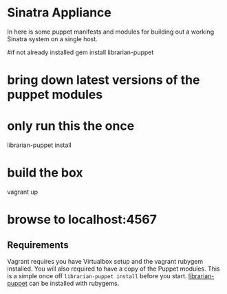 # Sinatra Appliance

In here is some puppet manifests and modules for building out a working Sinatra system on a single host.

#if not already installed
gem install librarian-puppet

# bring down latest versions of the puppet modules
# only run this the once
librarian-puppet install

# build the box
vagrant up

# browse to localhost:4567


## Requirements

Vagrant requires you have Virtualbox setup and the vagrant rubygem installed.
You will also required to have a copy of the Puppet modules.
This is a simple once off `librarian-puppet install` before you start.
[librarian-puppet](http://librarian-puppet.com/) can be installed with rubygems.
